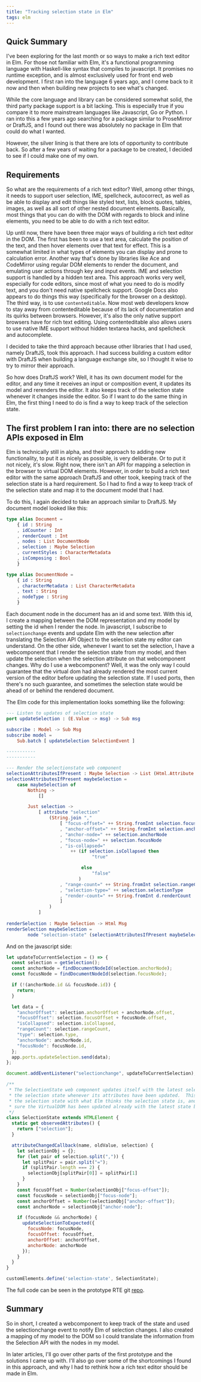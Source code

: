 ```yaml
---
title: "Tracking selection state in Elm"
tags: elm
---
```


## Quick Summary

I've been exploring for the last month or so ways to make a rich text editor in Elm.  For those
not familiar with Elm, it's a functional programming language with Haskell-like syntax that
compiles to javascript.  It promises no runtime exception, and is almost exclusively used for front
end web development.  I first ran into the language 6 years ago, and I come back to it now and then when
building new projects to see what's changed.

While the core language and library can be considered somewhat solid, the third party package support
is a bit lacking.  This is especially true if you compare it to more mainstream languages like
Javascript, Go or Python.  I ran into this a few years ago searching for a package similar to ProseMirror
or DraftJS, and I found out there was absolutely no package in Elm that could do what I wanted.

However, the silver lining is that there are lots of opportunity to contribute back.  So after a few years of waiting for a package to be created,
I decided to see if I could make one of my own.

## Requirements

So what are the requirements of a rich text editor?  Well, among other things, it needs to support user selection, IME,
spellcheck, autocorrect, as well as be able to display and edit things like styled text, lists,
block quotes, tables, images, as well as all sort of other nested document elements.  Basically,
most things that you can do with the DOM with regards to block and inline elements, you need to be able
to do with a rich text editor.

Up until now, there have been three major ways of building a rich text editor in the DOM.  The first has been
to use a text area, calculate the position of the text, and then hover elements over that text for effect.  This
is a somewhat limited in what types of elements you can display and prone to calculation error.   Another way
that's done by libraries like Ace and CodeMirror using regular DOM elements to render the document, and emulating
 user actions through key and input events.  IME and selection support is handled by a hidden text area.  This approach works
 very well, especially for code editors, since most of what you need to do is modify text, and you don't need native
 spellcheck support.  Google Docs also appears to do things this way (specifically for the browser on a desktop).
 The third way, is to use `contenteditable`.  Now most web developers know to stay away from contenteditable because of its lack of documentation and its quirks between browsers.  However,
 it's also the only native support browsers have for rich text editing.  Using contenteditable also allows users to use native
 IME support without hidden textarea hacks, and spellcheck and autocomplete.
 
I decided to take the third approach because other libraries that I had used, namely DraftJS, took this approach. I had success
building a custom editor with DraftJS when building a language exchange site, so I thought it wise to try to mirror their
approach.

So how does DraftJS work?  Well, it has its own document model for the editor, and any time it receives
an input or composition event, it updates its model and rerenders the editor.  It also keeps track of the selection state
whenever it changes inside the editor.  So if I want to do the same thing in Elm, the first thing I need to do is find a way
to keep track of the selection state.  

## The first problem I ran into: there are no selection APIs exposed in Elm

Elm is technically still in alpha, and their approach to adding new functionality, to put it as nicely as possible,
is very deliberate. Or to put it not nicely, it's slow.  Right now, there isn't an API for mapping a selection in the browser to
virtual DOM elements.  However, in order to build a rich text editor with the same approach DraftJS and other
took, keeping track of the selection state is a hard requirement.  So I had to find a way to keep track of the selection
state and map it to the document model that I had.

To do this, I again decided to take an approach similar to DraftJS.  My document model looked like this:

```elm
type alias Document =
    { id : String
    , idCounter : Int
    , renderCount : Int
    , nodes : List DocumentNode
    , selection : Maybe Selection
    , currentStyles : CharacterMetadata
    , isComposing : Bool
    }

type alias DocumentNode =
    { id : String
    , characterMetadata : List CharacterMetadata
    , text : String
    , nodeType : String
    }
```

Each document node in the document has an id and some text.  With this id, I create a mapping between
the DOM representation and my model by setting the id when I render the node.  In javascript, I subscribe to `selectionchange`
events and update Elm with the new selection after translating the Selection API Object to the selection
state my editor can understand.  On the other side, whenever I want to set the selection, I have a webcomponent
that I render the selection state from my model, and then update the selection when the selection attribute on that webcomponent changes.
Why do I use a webcomponent?  Well, it was the only way I could guarantee that the virtual dom had already
rendered the most current version of the editor before updating the selection state.  If I used ports, then there's
no such guarantee, and sometimes the selection state would be ahead of or behind the rendered document.

The Elm code for this implementation looks something like the following:

```elm
--- Listen to updates of selection state
port updateSelection : (E.Value -> msg) -> Sub msg

subscribe : Model -> Sub Msg
subscribe model =
    Sub.batch [ updateSelection SelectionEvent ]

-----------
-----------

--- Render the selectionstate web component
selectionAttributesIfPresent : Maybe Selection -> List (Html.Attribute Msg)
selectionAttributesIfPresent maybeSelection =
    case maybeSelection of
        Nothing ->
            []

        Just selection ->
            [ attribute "selection"
                (String.join ","
                    [ "focus-offset=" ++ String.fromInt selection.focusOffset
                    , "anchor-offset=" ++ String.fromInt selection.anchorOffset
                    , "anchor-node=" ++ selection.anchorNode
                    , "focus-node=" ++ selection.focusNode
                    , "is-collapsed="
                        ++ (if selection.isCollapsed then
                                "true"

                            else
                                "false"
                           )
                    , "range-count=" ++ String.fromInt selection.rangeCount
                    , "selection-type=" ++ selection.selectionType
                    , "render-count=" ++ String.fromInt d.renderCount
                    ]
                )
            ]
            
renderSelection : Maybe Selection -> Html Msg
renderSelection maybeSelection =
        node "selection-state" (selectionAttributesIfPresent maybeSelection) []
```

And on the javascript side:

```js
let updateToCurrentSelection = () => {
  const selection = getSelection();
  const anchorNode = findDocumentNodeId(selection.anchorNode);
  const focusNode = findDocumentNodeId(selection.focusNode);

  if (!(anchorNode.id && focusNode.id)) {
    return;
  }

  let data = {
    "anchorOffset": selection.anchorOffset + anchorNode.offset,
    "focusOffset": selection.focusOffset + focusNode.offset,
    "isCollapsed": selection.isCollapsed,
    "rangeCount": selection.rangeCount,
    "type": selection.type,
    "anchorNode": anchorNode.id,
    "focusNode": focusNode.id,
  };
  app.ports.updateSelection.send(data);
};

document.addEventListener("selectionchange", updateToCurrentSelection);

/**
 * The SelectionState web component updates itself with the latest selection state, and also sets
 * the selection state whenever its attributes have been updated.  This is very useful for synchronizing
 * the selection state with what Elm thinks the selection state is, and seems to be the only way of making
 * sure the VirtualDOM has been updated already with the latest state before updating the selection state.
 */
class SelectionState extends HTMLElement {
  static get observedAttributes() {
    return ["selection"];
  }

  attributeChangedCallback(name, oldValue, selection) {
    let selectionObj = {};
    for (let pair of selection.split(",")) {
      let splitPair = pair.split("=");
      if (splitPair.length === 2) {
        selectionObj[splitPair[0]] = splitPair[1]
      }
    }
    const focusOffset = Number(selectionObj["focus-offset"]);
    const focusNode = selectionObj["focus-node"];
    const anchorOffset = Number(selectionObj["anchor-offset"]);
    const anchorNode = selectionObj["anchor-node"];

    if (focusNode && anchorNode) {
      updateSelectionToExpected({
        focusNode: focusNode,
        focusOffset: focusOffset,
        anchorOffset: anchorOffset,
        anchorNode: anchorNode
      });
    }
  }
}

customElements.define('selection-state', SelectionState);

```
 
The full code can be seen in the prototype RTE git [repo](https://github.com/mweiss/elm-rte).

## Summary

So in short, I created a webcomponent to keep track of the state and used the selectionchange event to notify
 Elm of selection changes.  I also created a mapping of my model to the DOM so I could translate the information from the Selection API with the nodes in my model.
  
In later articles, I'll go over other parts of the first prototype and the solutions I came up with.  I'll also
go over some of the shortcomings I found in this approach, and why I had to rethink how a rich text editor should be made in Elm. 